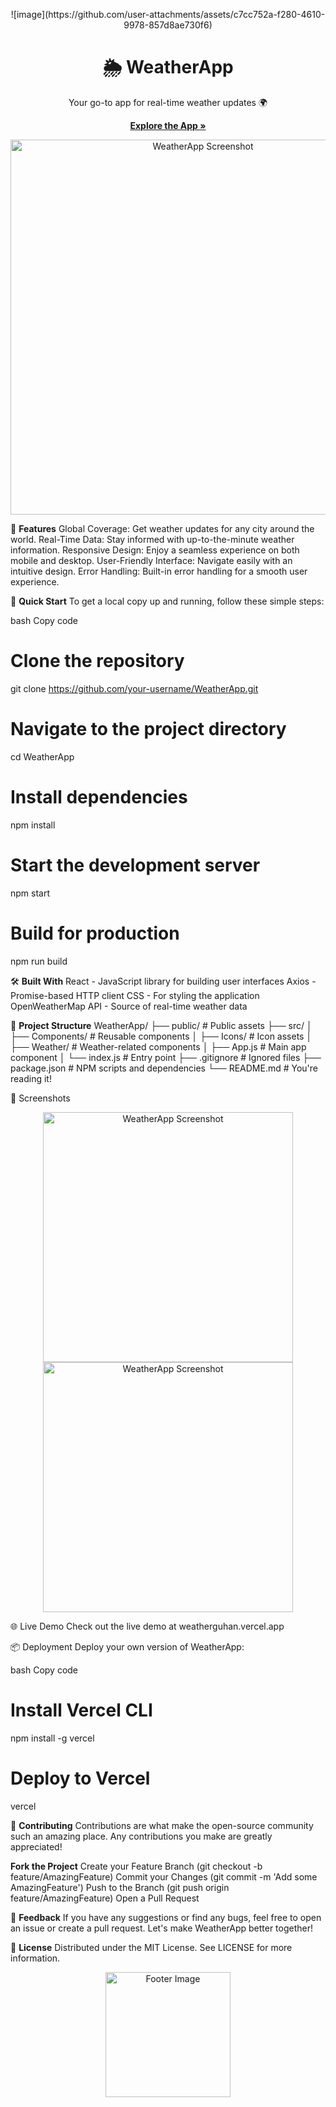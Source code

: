 <p align="center"> ![image](https://github.com/user-attachments/assets/c7cc752a-f280-4610-9978-857d8ae730f6)
 </p> <h1 align="center">🌦️ WeatherApp</h1> <p align="center"> Your go-to app for real-time weather updates 🌍 </p> <p align="center"> <a href="https://weatherguhan.vercel.app/"><strong>Explore the App »</strong></a> </p> <p align="center"> <img src="![image](https://github.com/user-attachments/assets/d853b615-8f09-4bd4-9aaf-20ada0a03763)
" alt="WeatherApp Screenshot" width="600"/> </p>

🌟 **Features**
Global Coverage: Get weather updates for any city around the world.
Real-Time Data: Stay informed with up-to-the-minute weather information.
Responsive Design: Enjoy a seamless experience on both mobile and desktop.
User-Friendly Interface: Navigate easily with an intuitive design.
Error Handling: Built-in error handling for a smooth user experience.

🚀 **Quick Start**
To get a local copy up and running, follow these simple steps:

bash
Copy code
# Clone the repository
git clone https://github.com/your-username/WeatherApp.git

# Navigate to the project directory
cd WeatherApp

# Install dependencies
npm install

# Start the development server
npm start

# Build for production
npm run build

🛠️ **Built With**
React - JavaScript library for building user interfaces
Axios - Promise-based HTTP client
CSS - For styling the application
OpenWeatherMap API - Source of real-time weather data

📂 **Project Structure**
WeatherApp/
├── public/                # Public assets
├── src/
│   ├── Components/        # Reusable components
│   ├── Icons/             # Icon assets
│   ├── Weather/           # Weather-related components
│   ├── App.js             # Main app component
│   └── index.js           # Entry point
├── .gitignore             # Ignored files
├── package.json           # NPM scripts and dependencies
└── README.md              # You're reading it!

📸 Screenshots
<p align="center"> <img src="![image](https://github.com/user-attachments/assets/084fc9b5-42e4-4d27-8e75-b510ba49c066)
" alt="WeatherApp Screenshot" width="400"/> <img src="![image](https://github.com/user-attachments/assets/c507b5b3-3a3b-496d-bc59-bf1865b0a0ba)
" alt="WeatherApp Screenshot" width="400"/> </p>
🌐 Live Demo
Check out the live demo at weatherguhan.vercel.app

📦 Deployment
Deploy your own version of WeatherApp:

bash
Copy code
# Install Vercel CLI
npm install -g vercel

# Deploy to Vercel
vercel

🤝 **Contributing**
Contributions are what make the open-source community such an amazing place. Any contributions you make are greatly appreciated!

**Fork the Project**
Create your Feature Branch (git checkout -b feature/AmazingFeature)
Commit your Changes (git commit -m 'Add some AmazingFeature')
Push to the Branch (git push origin feature/AmazingFeature)
Open a Pull Request

💬 **Feedback**
If you have any suggestions or find any bugs, feel free to open an issue or create a pull request. Let's make WeatherApp better together!

📜 **License**
Distributed under the MIT License. See LICENSE for more information.

<p align="center"> <img src="![image](https://github.com/user-attachments/assets/c45cab09-aa58-4307-85f0-589c96fb501c)
" alt="Footer Image" width="200"/> </p>

